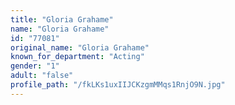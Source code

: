 ```yaml
---
title: "Gloria Grahame"
name: "Gloria Grahame"
id: "77081"
original_name: "Gloria Grahame"
known_for_department: "Acting"
gender: "1"
adult: "false"
profile_path: "/fkLKs1uxIIJCKzgmMMqs1RnjO9N.jpg"
---
```


